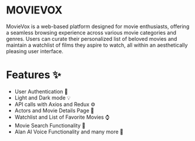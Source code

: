 # **MOVIEVOX**
MovieVox is a web-based platform designed for movie enthusiasts, offering a seamless browsing experience across various movie categories and genres. Users can curate their personalized list of beloved movies and maintain a watchlist of films they aspire to watch, all within an aesthetically pleasing user interface.

# Features ✨

* User Authentication 🔐
* Light and Dark mode 💡
* API calls with Axios and Redux ⚙️
* Actors and Movie Details Page 🎥
* Watchlist and List of Favorite Movies ⌚
* Movie Search Functionality 🔎
* Alan AI Voice Functionality and many more 🤖
